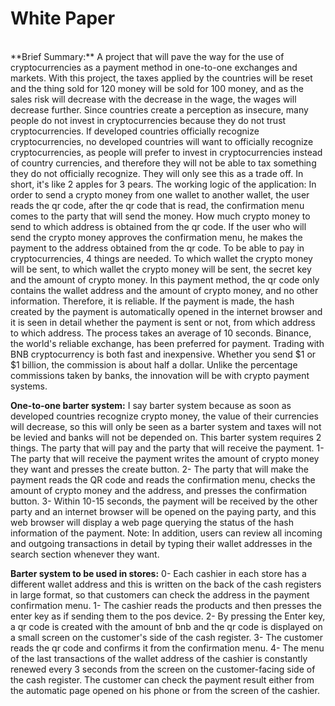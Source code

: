 <h1>White Paper</h1>
<br>
**Brief Summary:**
A project that will pave the way for the use of cryptocurrencies as a payment method in one-to-one exchanges and markets. With this project, the taxes applied by the countries will be reset and the thing sold for 120 money will be sold for 100 money, and as the sales risk will decrease with the decrease in the wage, the wages will decrease further. Since countries create a perception as insecure, many people do not invest in cryptocurrencies because they do not trust cryptocurrencies. If developed countries officially recognize cryptocurrencies, no developed countries will want to officially recognize cryptocurrencies, as people will prefer to invest in cryptocurrencies instead of country currencies, and therefore they will not be able to tax something they do not officially recognize. They will only see this as a trade off. In short, it's like 2 apples for 3 pears.
The working logic of the application: In order to send a crypto money from one wallet to another wallet, the user reads the qr code, after the qr code that is read, the confirmation menu comes to the party that will send the money. How much crypto money to send to which address is obtained from the qr code. If the user who will send the crypto money approves the confirmation menu, he makes the payment to the address obtained from the qr code. To be able to pay in cryptocurrencies, 4 things are needed. To which wallet the crypto money will be sent, to which wallet the crypto money will be sent, the secret key and the amount of crypto money. In this payment method, the qr code only contains the wallet address and the amount of crypto money, and no other information. Therefore, it is reliable. If the payment is made, the hash created by the payment is automatically opened in the internet browser and it is seen in detail whether the payment is sent or not, from which address to which address. The process takes an average of 10 seconds. Binance, the world's reliable exchange, has been preferred for payment. Trading with BNB cryptocurrency is both fast and inexpensive. Whether you send $1 or $1 billion, the commission is about half a dollar. Unlike the percentage commissions taken by banks, the innovation will be with crypto payment systems.

**One-to-one barter system:**
I say barter system because as soon as developed countries recognize crypto money, the value of their currencies will decrease, so this will only be seen as a barter system and taxes will not be levied and banks will not be depended on. This barter system requires 2 things. The party that will pay and the party that will receive the payment.
1- The party that will receive the payment writes the amount of crypto money they want and presses the create button.
2- The party that will make the payment reads the QR code and reads the confirmation menu, checks the amount of crypto money and the address, and presses the confirmation button.
3- Within 10-15 seconds, the payment will be received by the other party and an internet browser will be opened on the paying party, and this web browser will display a web page querying the status of the hash information of the payment.
Note: In addition, users can review all incoming and outgoing transactions in detail by typing their wallet addresses in the search section whenever they want.

**Barter system to be used in stores:**
0- Each cashier in each store has a different wallet address and this is written on the back of the cash registers in large format, so that customers can check the address in the payment confirmation menu.
1- The cashier reads the products and then presses the enter key as if sending them to the pos device.
2- By pressing the Enter key, a qr code is created with the amount of bnb and the qr code is displayed on a small screen on the customer's side of the cash register.
3- The customer reads the qr code and confirms it from the confirmation menu.
4- The menu of the last transactions of the wallet address of the cashier is constantly renewed every 3 seconds from the screen on the customer-facing side of the cash register. The customer can check the payment result either from the automatic page opened on his phone or from the screen of the cashier.
